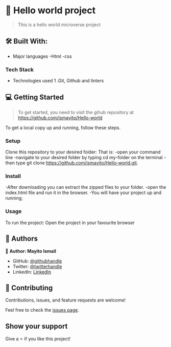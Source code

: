 
# 📖 Hello world project

> This is a hello world microverse project

## 🛠 Built With:
- Major languages
 -Html
 -css

### Tech Stack 
- Technologies used
 1 .Git, Github and linters

## 💻 Getting Started 

> To get started, you need to visit the gihub repository at https://github.com/ismayito/Hello-world

To get a local copy up and running, follow these steps.


### Setup

Clone this repository to your desired folder:
That is: 
-open your command line 
-navigate to your desired folder by typing cd my-folder on the terminal
-then type  git clone https://github.com/ismayito/Hello-world.git.

### Install
-After downloading you can extract the zipped files to your folder.
-open the index.html file and run it in the browser.
-You will have your project up and running;


### Usage

To run the project:
Open the project in your favourite browser

## 👥 Authors <a name="authors"></a>

👤 **Author: Mayito Ismail**

- GitHub: [@githubhandle](https://github.com/ismayito)
- Twitter: [@twitterhandle](https://twitter.com/@IsmailMayito)
- LinkedIn: [LinkedIn](https://www.linkedin.com/in/mayito-ismail-2b0067178/)

## 🤝 Contributing

Contributions, issues, and feature requests are welcome!

Feel free to check the [issues page](../../issues/).

## Show your support

Give a ⭐️ if you like this project!





 

